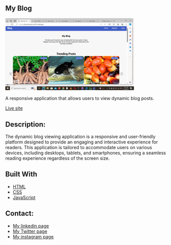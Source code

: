 ## My Blog

<img src="./assets/images/blog.png" ait="blog" style="width: 80%; margin:0 auto;">

A responsive  application that allows users to view dynamic blog posts.

[Live site](https://chimerical-fairy-ad1735.netlify.app/)

##  Description:
The dynamic blog viewing application is a responsive and user-friendly platform designed to provide an engaging and interactive experience for readers. This application is tailored to accommodate users on various devices, including desktops, tablets, and smartphones, ensuring a seamless reading experience regardless of the screen size.

## Built With
- [HTML](https://html.com)
- [CSS](https://html.com)
- [JavaScript](javascript.com)  

##  Contact:
- [My linkedin page](https://www.linkedin.com/in/ukonu-idika-367a00254?utm_source=share&utm_campaign=share_via&utm_content=profile&utm_medium=ios_app)
- [My Twitter page](https://twitter.com/UIdika61267)
- [My instagram page](https://www.instagram.com/ukonukaluidika?igsh=MXdyN3FzZzhzMnBybA%3D%3D&utm_source=qr)
